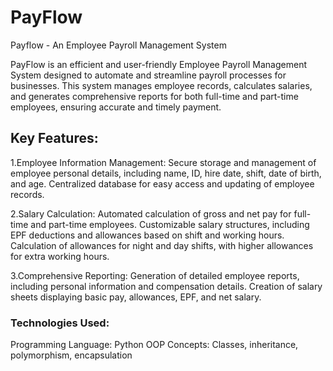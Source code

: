 # PayFlow
Payflow - An Employee Payroll Management System

PayFlow is an efficient and user-friendly Employee Payroll Management System designed to automate and streamline payroll processes for businesses. This system manages employee records, calculates salaries, and generates comprehensive reports for both full-time and part-time employees, ensuring accurate and timely payment.

<h2>Key Features:</h2>
1.Employee Information Management:
Secure storage and management of employee personal details, including name, ID, hire date, shift, date of birth, and age.
Centralized database for easy access and updating of employee records.
  
2.Salary Calculation:
Automated calculation of gross and net pay for full-time and part-time employees.
Customizable salary structures, including EPF deductions and allowances based on shift and working hours.
Calculation of allowances for night and day shifts, with higher allowances for extra working hours.

3.Comprehensive Reporting:
Generation of detailed employee reports, including personal information and compensation details.
Creation of salary sheets displaying basic pay, allowances, EPF, and net salary.

<h3>Technologies Used:</h3>
Programming Language: Python
OOP Concepts: Classes, inheritance, polymorphism, encapsulation
